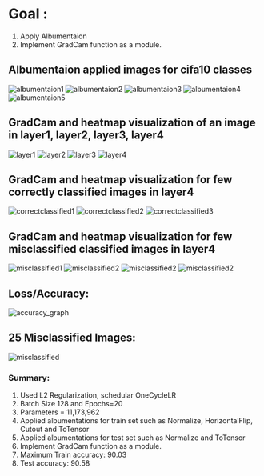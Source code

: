 # Goal :
1. Apply Albumentaion
2. Implement GradCam function as a module. 

## Albumentaion applied images for cifa10 classes
![albumentaion1](https://github.com/ganeshkcs/EVA4B2/blob/master/S9/images/bird_cutout.png)
![albumentaion2](https://github.com/ganeshkcs/EVA4B2/blob/master/S9/images/car_cutout.png)
![albumentaion3](https://github.com/ganeshkcs/EVA4B2/blob/master/S9/images/cat_cutout.png)
![albumentaion4](https://github.com/ganeshkcs/EVA4B2/blob/master/S9/images/dog_cutout.png)
![albumentaion5](https://github.com/ganeshkcs/EVA4B2/blob/master/S9/images/plane_cutout.png)


## GradCam and heatmap visualization of an image in layer1, layer2, layer3, layer4
![layer1](https://github.com/ganeshkcs/EVA4B2/blob/master/S9/images/truck_alllayers_layer1.png)
![layer2](https://github.com/ganeshkcs/EVA4B2/blob/master/S9/images/truck_alllayers_layer2.png)
![layer3](https://github.com/ganeshkcs/EVA4B2/blob/master/S9/images/truck_alllayers_layer3.png)
![layer4](https://github.com/ganeshkcs/EVA4B2/blob/master/S9/images/truck_alllayers_layer4.png)

## GradCam and heatmap visualization for few correctly classified images in layer4
![correctclassified1](https://github.com/ganeshkcs/EVA4B2/blob/master/S9/images/airplane_layer4.png)
![correctclassified2](https://github.com/ganeshkcs/EVA4B2/blob/master/S9/images/bird_layer4.png)
![correctclassified3](https://github.com/ganeshkcs/EVA4B2/blob/master/S9/images/truck_layer4.png)

## GradCam and heatmap visualization for few misclassified classified images in layer4
![misclassified1](https://github.com/ganeshkcs/EVA4B2/blob/master/S9/images/bird_misclassified.png)
![misclassified2](https://github.com/ganeshkcs/EVA4B2/blob/master/S9/images/dog_misclassified.png)
![misclassified2](https://github.com/ganeshkcs/EVA4B2/blob/master/S9/images/ship_misclassified.png)
![misclassified2](https://github.com/ganeshkcs/EVA4B2/blob/master/S9/images/truck_misclassified.png)


## Loss/Accuracy:

![accuracy_graph](https://github.com/ganeshkcs/EVA4B2/blob/master/S9/images/accuracy_loss.png)


## 25 Misclassified Images:
 
![misclassified](https://github.com/ganeshkcs/EVA4B2/blob/master/S9/images/misclassified.png) 




### Summary:
1. Used L2 Regularization, schedular OneCycleLR
2. Batch Size 128 and Epochs=20
3. Parameters = 11,173,962
4. Applied albumentations for train set such as Normalize, HorizontalFlip, Cutout and ToTensor
5. Applied albumentations for test set such as Normalize and ToTensor
6. Implement GradCam function as a module. 
7. Maximum Train accuracy:   90.03
8. Test accuracy:  90.58





